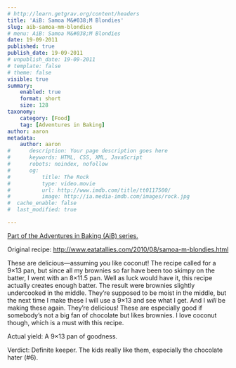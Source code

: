 ```yaml
---
# http://learn.getgrav.org/content/headers
title: 'AiB: Samoa M&#038;M Blondies'
slug: aib-samoa-mm-blondies
# menu: AiB: Samoa M&#038;M Blondies
date: 19-09-2011
published: true
publish_date: 19-09-2011
# unpublish_date: 19-09-2011
# template: false
# theme: false
visible: true
summary:
    enabled: true
    format: short
    size: 128
taxonomy:
    category: [Food]
    tag: [Adventures in Baking]
author: aaron
metadata:
    author: aaron
#      description: Your page description goes here
#      keywords: HTML, CSS, XML, JavaScript
#      robots: noindex, nofollow
#      og:
#          title: The Rock
#          type: video.movie
#          url: http://www.imdb.com/title/tt0117500/
#          image: http://ia.media-imdb.com/images/rock.jpg
#  cache_enable: false
#  last_modified: true

---
```


[Part of the Adventures in Baking (AiB) series.](../adventures-in-baking-aib-overview "Adventures in Baking (AiB): Overview")

Original recipe: <http://www.eatatallies.com/2010/08/samoa-m-blondies.html>

These are delicious—assuming you like coconut! The recipe called for a 9×13 pan, but since all my brownies so far have been too skimpy on the batter, I went with an 8×11.5 pan. Well as luck would have it, this recipe actually creates enough batter. The result were brownies slightly undercooked in the middle. They’re supposed to be moist in the middle, but the next time I make these I will use a 9×13 and see what I get. And I *will* be making these again. They’re delicious! These are especially good if somebody’s not a big fan of chocolate but likes brownies. I love coconut though, which is a must with this recipe.

Actual yield: A 9×13 pan of goodness.

Verdict: Definite keeper. The kids really like them, especially the chocolate hater (#6).

